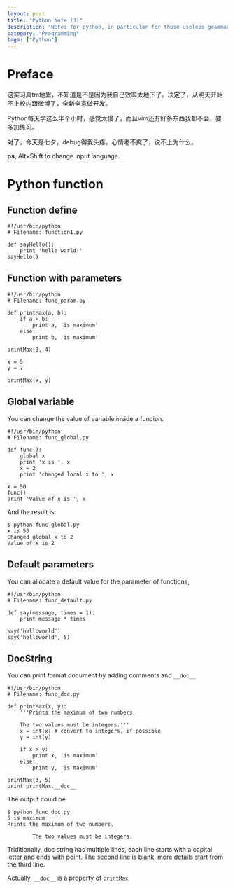 ```yaml
---
layout: post
title: "Python Note (3)"
description: "Notes for python, in particular for those useless grammars"
category: "Programming"
tags: ["Python"]
---
```


# Preface

这实习真tm地累，不知道是不是因为我自己效率太地下了。决定了，从明天开始不上校内跟微博了，全新全意做开发。

Python每天学这么半个小时，感觉太慢了，而且vim还有好多东西我都不会，要多加练习。

对了，今天是七夕，debug得我头疼，心情老不爽了，说不上为什么。

**ps**, Alt+Shift to change input language.

# Python function

## Function define

    #!/usr/bin/python
    # Filename: function1.py

	def sayHello():
	    print 'hello world!'
	sayHello()

## Function with parameters

    #!/usr/bin/python
    # Filename: func_param.py

	def printMax(a, b):
	    if a > b:
			print a, 'is maximum'
		else:
			print b, 'is maximum'
	
	printMax(3, 4)

	x = 5
	y = 7

	printMax(x, y)

## Global variable

You can change the value of variable inside a funcion.

    #!/usr/bin/python
    # Filename: func_global.py

	def func():
	    global x
		print 'x is ', x
		x = 2
		print 'changed local x to ', x

	x = 50
	func()
	print 'Value of x is ', x

And the result is:

    $ python func_global.py
	x is 50
	Changed global x to 2
	Value of x is 2

## Default parameters

You can allocate a default value for the parameter of functions,

    #!/usr/bin/python
    # Filename: func_default.py

	def say(message, times = 1):
		print message * times
	
	say('helloworld')
	say('helloworld', 5)

## DocString

You can print format document by adding comments and `__doc__`

    #!/usr/bin/python
    # Filename: func_doc.py

	def printMax(x, y):
		'''Prints the maximum of two numbers.

		The two values must be integers.'''
		x = int(x) # convert to integers, if possible
		y = int(y)

		if x > y:
			print x, 'is maximum'
		else:
			print y, 'is maximum'

	printMax(3, 5)
	print printMax.__doc__

The output could be

    $ python func_doc.py
	5 is maximum
	Prints the maximum of two numbers.

			The two values must be integers.

Triditionally, doc string has multiple lines, each line starts with a capital letter and ends with point. The second line is blank, more details start from the third line.

Actually, `__doc__` is a property of `printMax`


